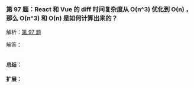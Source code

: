 ### 第 97 题：React 和 Vue 的 diff 时间复杂度从 O(n^3) 优化到 O(n) ，那么 O(n^3) 和 O(n) 是如何计算出来的？

解析：[第 97 题](https://github.com/Advanced-Frontend/Daily-Interview-Question/issues/151)

解答：



```javascript

```

#### 总结：



#### 扩展：



